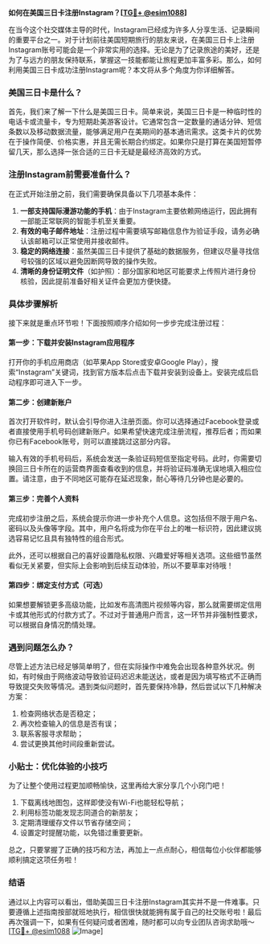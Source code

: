 **如何在美国三日卡注册Instagram？[[TG💪+ @esim1088](https://t.me/s/esim1088)]**

在当今这个社交媒体主导的时代，Instagram已经成为许多人分享生活、记录瞬间的重要平台之一。对于计划前往美国短期旅行的朋友来说，在美国三日卡上注册Instagram账号可能会是一个非常实用的选择。无论是为了记录旅途的美好，还是为了与远方的朋友保持联系，掌握这一技能都能让旅程更加丰富多彩。那么，如何利用美国三日卡成功注册Instagram呢？本文将从多个角度为你详细解答。

### 美国三日卡是什么？

首先，我们来了解一下什么是美国三日卡。简单来说，美国三日卡是一种临时性的电话卡或流量卡，专为短期赴美游客设计。它通常包含一定数量的通话分钟、短信条数以及移动数据流量，能够满足用户在美期间的基本通讯需求。这类卡片的优势在于操作简便、价格实惠，并且无需长期合约绑定。如果你只是打算在美国短暂停留几天，那么选择一张合适的三日卡无疑是最经济高效的方式。

### 注册Instagram前需要准备什么？

在正式开始注册之前，我们需要确保具备以下几项基本条件：

1. **一部支持国际漫游功能的手机**：由于Instagram主要依赖网络运行，因此拥有一部能正常联网的智能手机至关重要。
2. **有效的电子邮件地址**：注册过程中需要填写邮箱信息作为验证手段，请务必确认该邮箱可以正常使用并接收邮件。
3. **稳定的网络连接**：虽然美国三日卡提供了基础的数据服务，但建议尽量寻找信号较强的区域以避免因断网导致的操作失败。
4. **清晰的身份证明文件**（如护照）：部分国家和地区可能要求上传照片进行身份核验，因此提前准备好相关证件会更加方便快捷。

### 具体步骤解析

接下来就是重点环节啦！下面按照顺序介绍如何一步步完成注册过程：

#### 第一步：下载并安装Instagram应用程序
打开你的手机应用商店（如苹果App Store或安卓Google Play），搜索“Instagram”关键词，找到官方版本后点击下载并安装到设备上。安装完成后启动程序即可进入下一步。

#### 第二步：创建新账户
首次打开软件时，默认会引导你进入注册页面。你可以选择通过Facebook登录或者直接使用手机号码创建新账户。如果希望快速完成注册流程，推荐后者；而如果你已有Facebook账号，则可以直接跳过这部分内容。

输入有效的手机号码后，系统会发送一条验证码短信至指定号码。此时，你需要切换回三日卡所在的运营商界面查看收到的信息，并将验证码准确无误地填入相应位置。请注意，由于不同地区可能存在延迟现象，耐心等待几分钟也是必要的。

#### 第三步：完善个人资料
完成初步注册之后，系统会提示你进一步补充个人信息。这包括但不限于用户名、密码以及头像等字段。其中，用户名将成为你在平台上的唯一标识符，因此建议挑选容易记忆且具有独特性的组合形式。

此外，还可以根据自己的喜好设置隐私权限、兴趣爱好等相关选项。这些细节虽然看似无关紧要，但实际上会影响到后续互动体验，所以不要草率对待哦！

#### 第四步：绑定支付方式（可选）
如果想要解锁更多高级功能，比如发布高清图片视频等内容，那么就需要绑定信用卡或其他形式的付款方式了。不过对于普通用户而言，这一环节并非强制性要求，可以根据自身情况酌情处理。

### 遇到问题怎么办？

尽管上述方法已经足够简单明了，但在实际操作中难免会出现各种意外状况。例如，有时候由于网络波动导致验证码迟迟未能送达，或者是因为填写格式不正确而导致提交失败等情况。遇到类似问题时，首先要保持冷静，然后尝试以下几种解决方案：

1. 检查网络状态是否稳定；
2. 再次检查输入的信息是否有误；
3. 联系客服寻求帮助；
4. 尝试更换其他时间段重新尝试。

### 小贴士：优化体验的小技巧

为了让整个使用过程更加顺畅愉快，这里再给大家分享几个小窍门吧！

1. 下载离线地图包，这样即使没有Wi-Fi也能轻松导航；
2. 利用标签功能发现志同道合的新朋友；
3. 定期清理缓存文件以节省存储空间；
4. 设置定时提醒功能，以免错过重要更新。

总之，只要掌握了正确的技巧和方法，再加上一点点耐心，相信每位小伙伴都能够顺利搞定这项任务啦！

### 结语

通过以上内容可以看出，借助美国三日卡注册Instagram其实并不是一件难事。只要遵循上述指南按部就班地执行，相信很快就能拥有属于自己的社交账号啦！最后再次强调一下，如果有任何疑问或者困难，随时都可以向专业团队咨询求助哦～[[TG💪+ @esim1088](https://t.me/s/esim1088) ![Image](https://i.postimg.cc/4NQfJmqS/Snipaste-2025-05-13-00-14-12.png)]